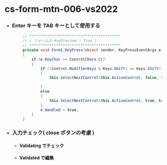 # cs-form-mtn-006-vs2022

- ### Enter キーを TAB キーとして使用する
```cs
        // *****************************************
        // ( フォームの KeyPreview : True )
        // *****************************************
        private void Form1_KeyPress(object sender, KeyPressEventArgs e)
        {
            if (e.KeyChar == ControlChars.Cr)
            {
                if ((Control.ModifierKeys & Keys.Shift) == Keys.Shift)
                {
                    this.SelectNextControl(this.ActiveControl, false, true, true, true);

                }
                else
                {
                    this.SelectNextControl(this.ActiveControl, true, true, true, true);
                }
                e.Handled = true;
            }
        }
```

- ### 入力チェック( close ボタンの考慮 )
  - #### Validating でチェック
  - #### Validated で編集
